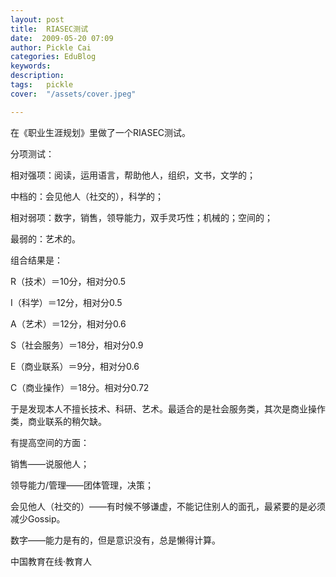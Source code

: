 ```yaml
---
layout: post  
title:  RIASEC测试  
date:  2009-05-20 07:09  
author: Pickle Cai  
categories: EduBlog  
keywords: 
description:   
tags:	pickle   
cover:  "/assets/cover.jpeg"  

---  
```

    
在《职业生涯规划》里做了一个RIASEC测试。



 



分项测试：





相对强项：阅读，运用语言，帮助他人，组织，文书，文学的； 

中档的：会见他人（社交的），科学的； 

相对弱项：数字，销售，领导能力，双手灵巧性；机械的；空间的； 

最弱的：艺术的。

组合结果是：



 





R（技术）＝10分，相对分0.5 

I（科学）＝12分，相对分0.5 

A（艺术）＝12分，相对分0.6 

S（社会服务）＝18分，相对分0.9 

E（商业联系）＝9分，相对分0.6 

C（商业操作）＝18分。相对分0.72

于是发现本人不擅长技术、科研、艺术。最适合的是社会服务类，其次是商业操作类，商业联系的稍欠缺。



 



有提高空间的方面：





销售——说服他人； 

领导能力/管理——团体管理，决策； 

会见他人（社交的）——有时候不够谦虚，不能记住别人的面孔，最紧要的是必须减少Gossip。 

数字——能力是有的，但是意识没有，总是懒得计算。

		    
 中国教育在线·教育人

